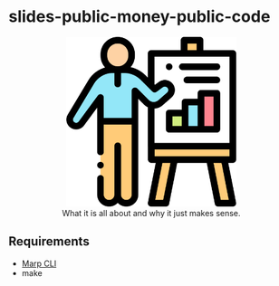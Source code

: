 slides-public-money-public-code
===

<p align="center">
	<img width="300" src="https://raw.githubusercontent.com/timo-reymann/timo-reymann/master/.images/reference/icon-present.png">
    <br />
    What it is all about and why it just makes sense.
</p>

## Requirements

- [Marp CLI](https://github.com/marp-team/marp-cli)
- make

